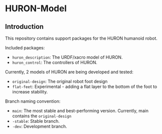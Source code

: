 # HURON-Model
## Introduction
This repository contains support packages for the HURON humanoid robot.

Included packages:
- `huron_description`: The URDF/xacro model of HURON.
- `huron_control`: The controllers of HURON.

Currently, 2 models of HURON are being developed and tested:
- `original-design`: The original robot foot design
- `flat-feet`: Experimental - adding a flat layer to the bottom of the foot to increase stability.

Branch naming convention:
- `main`: The most stable and best-performing version. Currently, main contains the `original-design`
- `-stable`: Stable branch.
- `-dev`: Development branch.

